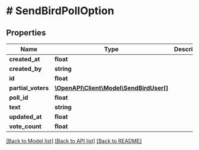 # # SendBirdPollOption

## Properties

Name | Type | Description | Notes
------------ | ------------- | ------------- | -------------
**created_at** | **float** |  | [optional]
**created_by** | **string** |  | [optional]
**id** | **float** |  | [optional]
**partial_voters** | [**\OpenAPI\Client\Model\SendBirdUser[]**](SendBirdUser.md) |  | [optional]
**poll_id** | **float** |  | [optional]
**text** | **string** |  | [optional]
**updated_at** | **float** |  | [optional]
**vote_count** | **float** |  | [optional]

[[Back to Model list]](../../README.md#models) [[Back to API list]](../../README.md#endpoints) [[Back to README]](../../README.md)
